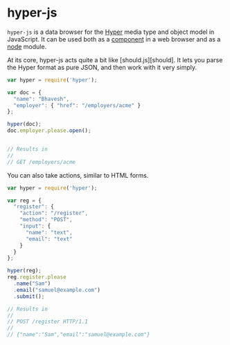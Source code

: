 # hyper-js

`hyper-js` is a data browser for the [Hyper][hyper] media type and object
model in JavaScript. It can be used both as a [component][component] in a
web browser and as a [node][node] module.

[hyper]: https://github.com/timshadel/hyper
[component]: https://github.com/component/component
[node]: http://nodejs.org

At its core, hyper-js acts quite a bit like [should.js][should]. It lets you
parse the Hyper format as pure JSON, and then work with it very simply.

```javascript
var hyper = require('hyper');

var doc = {
  "name": "Bhavesh",
  "employer": { "href": "/employers/acme" }
};

hyper(doc);
doc.employer.please.open();


// Results in
//
// GET /employers/acme
```

You can also take actions, similar to HTML forms.

```javascript
var hyper = require('hyper');

var reg = {
  "register": {
    "action": "/register",
    "method": "POST",
    "input": {
      "name": "text",
      "email": "text"
    }
  }
};

hyper(reg);
reg.register.please
  .name("Sam")
  .email("samuel@example.com")
  .submit();

// Results in
//
// POST /register HTTP/1.1
//
// {"name":"Sam","email":"samuel@example.com"}
```